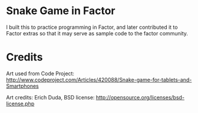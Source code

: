 # Snake Game in Factor
I built this to practice programming in Factor, and later contributed it to Factor extras so that it may serve as sample code to the factor community.

# Credits
Art used from Code Project: http://www.codeproject.com/Articles/420088/Snake-game-for-tablets-and-Smartphones

Art credits: Erich Duda, BSD license: http://opensource.org/licenses/bsd-license.php
